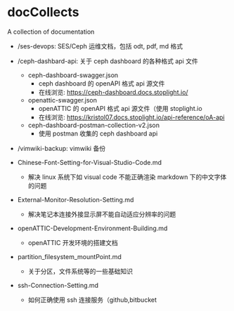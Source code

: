 # docCollects
A collection of documentation

- /ses-devops: SES/Ceph 运维文档，包括 odt, pdf, md 格式

- /ceph-dashbard-api: 关于 ceph dashboard 的各种格式 api 文件
  - ceph-dashboard-swagger.json
    - ceph dashboard 的 openAPI 格式 api 源文件
    - 在线浏览: https://ceph-dashboard.docs.stoplight.io/
  - openattic-swagger.json
    - openATTIC 的 openAPI 格式 api 源文件（使用 stoplight.io
    - 在线浏览: https://kristol07.docs.stoplight.io/api-reference/oA-api
  - ceph-dashboard-postman-collection-v2.json
    - 使用 postman 收集的 ceph dashboard api

- /vimwiki-backup: vimwiki 备份

- Chinese-Font-Setting-for-Visual-Studio-Code.md
  - 解决 linux 系统下如 visual code 不能正确渲染 markdown 下的中文字体的问题

- External-Monitor-Resolution-Setting.md
  - 解决笔记本连接外接显示屏不能自动适应分辨率的问题

- openATTIC-Development-Environment-Building.md
  - openATTIC 开发环境的搭建文档

- partition_filesystem_mountPoint.md
  - 关于分区，文件系统等的一些基础知识

- ssh-Connection-Setting.md
  - 如何正确使用 ssh 连接服务（github,bitbucket
